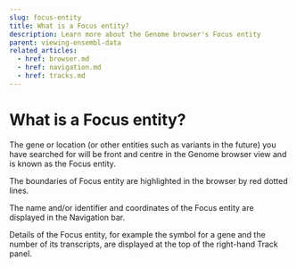 ```yaml
---
slug: focus-entity
title: What is a Focus entity?
description: Learn more about the Genome browser's Focus entity
parent: viewing-ensembl-data
related_articles:
  - href: browser.md
  - href: navigation.md
  - href: tracks.md
---
```


# What is a Focus entity?

The gene or location (or other entities such as variants in the future) you have searched for will be front and centre in the Genome browser view and is known as the Focus entity. 

The boundaries of Focus entity are highlighted in the browser by red dotted lines. 

The name and/or identifier and coordinates of the Focus entity are displayed in the Navigation bar. 

Details of the Focus entity, for example the symbol for a gene and the number of its transcripts, are displayed at the top of the right-hand Track panel.

